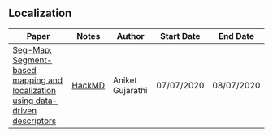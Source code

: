 ## Localization

| Paper | Notes | Author | Start Date | End Date |
| -------- | -------- | -------- | -------- | -------- |
| [Seg-Map: Segment-based mapping and localization using data-driven descriptors](https://arxiv.org/pdf/1909.12837.pdf) | [HackMD](https://hackmd.io/@AniketGujarathi/BkmdjaWyw) | Aniket Gujarathi | 07/07/2020 |  08/07/2020 |
